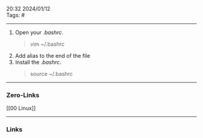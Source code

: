 20:32     2024/01/12    
Tags: #
____
1. Open your _.bashrc_.
   >	vim ~/.bashrc
1. Add alias to the end of the file
2. Install the _.bashrc_.
   >	source ~/.bashrc


____
### Zero-Links
[[00 Linux]]

____
### Links
